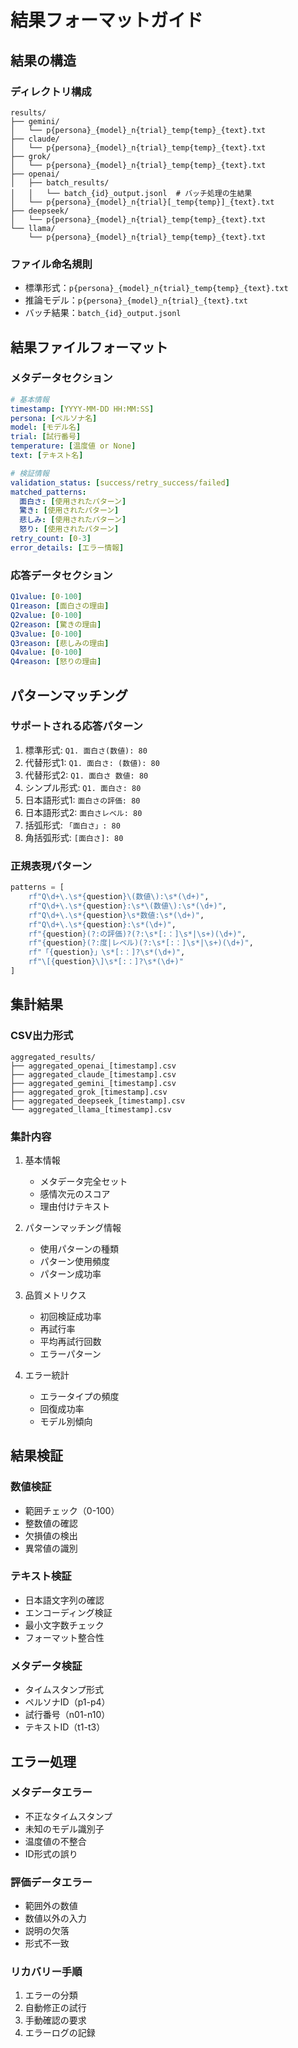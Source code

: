 # 結果フォーマットガイド

## 結果の構造

### ディレクトリ構成
```
results/
├── gemini/
│   └── p{persona}_{model}_n{trial}_temp{temp}_{text}.txt
├── claude/
│   └── p{persona}_{model}_n{trial}_temp{temp}_{text}.txt
├── grok/
│   └── p{persona}_{model}_n{trial}_temp{temp}_{text}.txt
├── openai/
│   ├── batch_results/
│   │   └── batch_{id}_output.jsonl  # バッチ処理の生結果
│   └── p{persona}_{model}_n{trial}[_temp{temp}]_{text}.txt
├── deepseek/
│   └── p{persona}_{model}_n{trial}_temp{temp}_{text}.txt
└── llama/
    └── p{persona}_{model}_n{trial}_temp{temp}_{text}.txt
```

### ファイル命名規則
- 標準形式：`p{persona}_{model}_n{trial}_temp{temp}_{text}.txt`
- 推論モデル：`p{persona}_{model}_n{trial}_{text}.txt`
- バッチ結果：`batch_{id}_output.jsonl`

## 結果ファイルフォーマット

### メタデータセクション
```yaml
# 基本情報
timestamp: [YYYY-MM-DD HH:MM:SS]
persona: [ペルソナ名]
model: [モデル名]
trial: [試行番号]
temperature: [温度値 or None]
text: [テキスト名]

# 検証情報
validation_status: [success/retry_success/failed]
matched_patterns:
  面白さ: [使用されたパターン]
  驚き: [使用されたパターン]
  悲しみ: [使用されたパターン]
  怒り: [使用されたパターン]
retry_count: [0-3]
error_details: [エラー情報]
```

### 応答データセクション
```yaml
Q1value: [0-100]
Q1reason: [面白さの理由]
Q2value: [0-100]
Q2reason: [驚きの理由]
Q3value: [0-100]
Q3reason: [悲しみの理由]
Q4value: [0-100]
Q4reason: [怒りの理由]
```

## パターンマッチング

### サポートされる応答パターン
1. 標準形式: `Q1. 面白さ(数値): 80`
2. 代替形式1: `Q1. 面白さ: (数値): 80`
3. 代替形式2: `Q1. 面白さ 数値: 80`
4. シンプル形式: `Q1. 面白さ: 80`
5. 日本語形式1: `面白さの評価: 80`
6. 日本語形式2: `面白さレベル: 80`
7. 括弧形式: `「面白さ」: 80`
8. 角括弧形式: `[面白さ]: 80`

### 正規表現パターン
```python
patterns = [
    rf"Q\d+\.\s*{question}\(数値\):\s*(\d+)",
    rf"Q\d+\.\s*{question}:\s*\(数値\):\s*(\d+)",
    rf"Q\d+\.\s*{question}\s*数値:\s*(\d+)",
    rf"Q\d+\.\s*{question}:\s*(\d+)",
    rf"{question}(?:の評価)?(?:\s*[:：]\s*|\s+)(\d+)",
    rf"{question}(?:度|レベル)(?:\s*[:：]\s*|\s+)(\d+)",
    rf"「{question}」\s*[:：]?\s*(\d+)",
    rf"\[{question}\]\s*[:：]?\s*(\d+)"
]
```

## 集計結果

### CSV出力形式
```
aggregated_results/
├── aggregated_openai_[timestamp].csv
├── aggregated_claude_[timestamp].csv
├── aggregated_gemini_[timestamp].csv
├── aggregated_grok_[timestamp].csv
├── aggregated_deepseek_[timestamp].csv
└── aggregated_llama_[timestamp].csv
```

### 集計内容
1. 基本情報
   - メタデータ完全セット
   - 感情次元のスコア
   - 理由付けテキスト

2. パターンマッチング情報
   - 使用パターンの種類
   - パターン使用頻度
   - パターン成功率

3. 品質メトリクス
   - 初回検証成功率
   - 再試行率
   - 平均再試行回数
   - エラーパターン

4. エラー統計
   - エラータイプの頻度
   - 回復成功率
   - モデル別傾向

## 結果検証

### 数値検証
- 範囲チェック（0-100）
- 整数値の確認
- 欠損値の検出
- 異常値の識別

### テキスト検証
- 日本語文字列の確認
- エンコーディング検証
- 最小文字数チェック
- フォーマット整合性

### メタデータ検証
- タイムスタンプ形式
- ペルソナID（p1-p4）
- 試行番号（n01-n10）
- テキストID（t1-t3）

## エラー処理

### メタデータエラー
- 不正なタイムスタンプ
- 未知のモデル識別子
- 温度値の不整合
- ID形式の誤り

### 評価データエラー
- 範囲外の数値
- 数値以外の入力
- 説明の欠落
- 形式不一致

### リカバリー手順
1. エラーの分類
2. 自動修正の試行
3. 手動確認の要求
4. エラーログの記録

